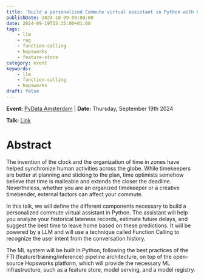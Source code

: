 ```yaml
---
title: 'Build a personalized Commute virtual assistant in Python with Hopsworks and LLM Function Calling'
publishDate: 2024-10-09 00:00:00
date: 2024-09-19T15:35:00+01:00
tags:
    - llm
    - rag
    - function-calling
    - hopsworks
    - feature-store
category: event
keywords:
    - llm
    - function-calling
    - hopsworks
draft: false
---
```


**Event:** [PyData Amsterdam](https://amsterdam.pydata.org/) | **Date:**  Thursday, September 19th 2024

**Talk:** [Link](https://amsterdam2024.pydata.org/cfp/talk/3CJ8AN/)

# Abstract

The invention of the clock and the organization of time in zones have helped synchronize human activities across the globe. While timekeepers are better at planning and sticking to the plan, time optimists somehow believe that time is malleable and extends the closer the deadline. Nevertheless, whether you are an organized timekeeper or a creative timebender, external factors can affect your commute.

In this talk, we will define the different components necessary to build a personalized commute virtual assistant in Python. The assistant will help you analyze your historical lateness records, estimate future delays, and suggest the best time to leave home based on these predictions. It will be powered by a LLM and will use a technique called Function Calling to recognize the user intent from the conversation history.

The ML system will be built in Python, following the best practices of the FTI (feature/training/inference) pipeline architecture, on top of the open-source Hopsworks platform, which will provide the necessary ML infrastructure, such as a feature store, model serving, and a model registry.